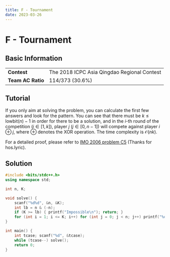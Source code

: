 ```yaml
---
title: F - Tournament
date: 2023-03-26
---
```


# F - Tournament

## Basic Information

<table>
<tr>
<td><b>Contest</b></td><td>The 2018 ICPC Asia Qingdao Regional Contest</td>
</tr>
<tr>
<td><b>Team AC Ratio</b></td><td>114/373 (30.6%)</td>
</tr>
</table>

## Tutorial

If you only aim at solving the problem, you can calculate the first few answers and look for the pattern. You can see that there must be $k \leq \text{lowbit}(n) - 1$ in order for there to be a solution, and in the $i$-th round of the competition ($i\in [1, k]$), player $j$ ($j \in [0, n-1]$) will compete against player $i \oplus j$, where $\oplus$ denotes the XOR operation. The time complexity is $\mathcal{O}(nk)$.

For a detailed proof, please refer to [IMO 2006  problem C5](https://www.imo-official.org/problems/IMO2006SL.pdf) (Thanks for hos.lyric).

## Solution

```c++ linenums="1"
#include <bits/stdc++.h>
using namespace std;

int n, K;

void solve() {
    scanf("%d%d", &n, &K);
    int lb = n & (-n);
    if (K >= lb) { printf("Impossible\n"); return; }
    for (int i = 1; i <= K; i++) for (int j = 0; j < n; j++) printf("%d%c", (i ^ j) + 1, "\n "[j + 1 < n]);
}

int main() {
    int tcase; scanf("%d", &tcase);
    while (tcase--) solve();
    return 0;
}
```
